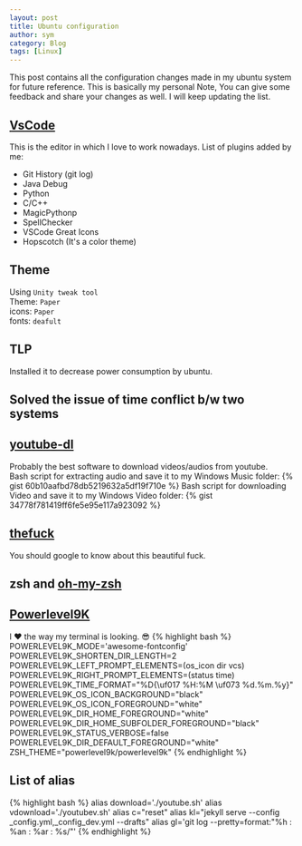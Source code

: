 ```yaml
---
layout: post
title: Ubuntu configuration
author: sym
category: Blog
tags: [Linux]
---
```


This post contains all the configuration changes made in my ubuntu system for
future reference. This is basically my personal Note, You can give some feedback and share your
changes as well. I will keep updating the list.  

## [VsCode](https://code.visualstudio.com/)
This is the editor in which I love to work nowadays. 
List of plugins added by me:
* Git History (git log)
* Java Debug
* Python
* C/C++
* MagicPythonp
* SpellChecker
* VSCode Great Icons
* Hopscotch (It's a color theme)

## Theme
Using `Unity tweak tool`  
Theme: `Paper`  
icons: `Paper`  
fonts: `deafult`

## TLP 
Installed it to decrease power consumption by ubuntu.

## Solved the issue of time conflict b/w two systems

## [youtube-dl](https://github.com/rg3/youtube-dl)
Probably the best software to download videos/audios from youtube.  
Bash script for extracting audio and save it to my Windows Music folder:
{% gist 60b10aafbd78db5219632a5df19f710e %}
Bash script for downloading Video and save it to my Windows Video folder:
{% gist 34778f781419ff6fe5e95e117a923092 %}

## [thefuck](https://github.com/nvbn/thefuck)
You should google to know about this beautiful fuck.

## zsh and [oh-my-zsh](https://github.com/robbyrussell/oh-my-zsh)

## [Powerlevel9K](https://github.com/bhilburn/powerlevel9k)
I :heart: the way my terminal is looking. :sunglasses:
{% highlight bash %}
POWERLEVEL9K_MODE='awesome-fontconfig'
POWERLEVEL9K_SHORTEN_DIR_LENGTH=2
POWERLEVEL9K_LEFT_PROMPT_ELEMENTS=(os_icon dir vcs)
POWERLEVEL9K_RIGHT_PROMPT_ELEMENTS=(status time)
POWERLEVEL9K_TIME_FORMAT="%D{\uf017  %H:%M \uf073  %d.%m.%y}"
POWERLEVEL9K_OS_ICON_BACKGROUND="black"
POWERLEVEL9K_OS_ICON_FOREGROUND="white"
POWERLEVEL9K_DIR_HOME_FOREGROUND="white"
POWERLEVEL9K_DIR_HOME_SUBFOLDER_FOREGROUND="black"
POWERLEVEL9K_STATUS_VERBOSE=false
POWERLEVEL9K_DIR_DEFAULT_FOREGROUND="white"
ZSH_THEME="powerlevel9k/powerlevel9k"
{% endhighlight %}

## List of alias

{% highlight bash %}
alias download='./youtube.sh'
alias vdownload='./youtubev.sh'
alias c="reset"
alias kl="jekyll serve --config _config.yml,_config_dev.yml --drafts"
alias gl='git log --pretty=format:"%h : %an : %ar : %s/"'
{% endhighlight %}

